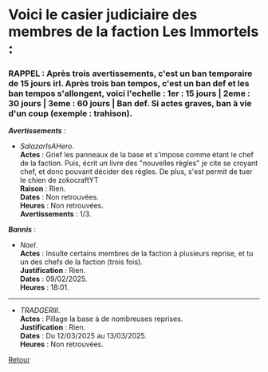 # Voici le casier judiciaire des membres de la faction **Les Immortels** :

<h3>RAPPEL : Après trois avertissements, c'est un ban temporaire de 15 jours irl. Après trois ban tempos, c'est un ban def et les ban tempos s'allongent, voici l'echelle : 1er : 15 jours | 2eme : 30 jours | 3eme : 60 jours | Ban def. Si actes graves, ban à vie d'un coup (exemple : trahison).</h3>

_**Avertissements**_ :
- _SalazarIsAHero_. <br>**Actes** : Grief les panneaux de la base et s'impose comme étant le chef de la faction. Puis, écrit un livre des "nouvelles règles" je cite se croyant chef, et donc pouvant décider des règles. De plus, s'est permit de tuer le chien de zokocraftYT<br> **Raison** : Rien. <br> **Dates** : Non retrouvées. <br> **Heures** : Non retrouvées. <br> **Avertissements** : 1/3.

_**Bannis**_ :
- _Nael_.<br> **Actes** : Insulte certains membres de la faction à plusieurs reprise, et tu un des chefs de la faction (trois fois). <br> **Justification** : Rien. <br> **Dates** : 09/02/2025. <br> **Heures** : 18:01.
***
- _TRADGERlll_.<br> **Actes** : Pillage la base à de nombreuses reprises. <br> **Justification** : Rien. <br> **Dates** : Du 12/03/2025 au 13/03/2025. <br> **Heures** : Non retrouvées.

[Retour](./README.md)
